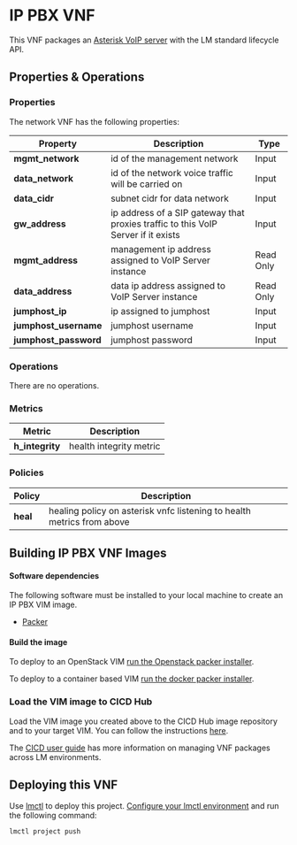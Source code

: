 # IP PBX VNF

This VNF packages an [Asterisk VoIP server](https://www.asterisk.org/) with the LM standard lifecycle API.

## Properties & Operations

### Properties

The network VNF has the following properties:

| Property             |  Description                        | Type      |
|----------------------|-------------------------------------|-----------|
| **mgmt_network**     | id of the management network        | Input     |
| **data_network**     | id of the network voice traffic will be carried on | Input    |
| **data_cidr**        | subnet cidr for data network        | Input    |
| **gw_address**       | ip address of a SIP gateway that proxies traffic to this VoIP Server if it exists | Input    |
| **mgmt_address**     | management ip address assigned to VoIP Server instance | Read Only |
| **data_address**     | data ip address assigned to VoIP Server instance  | Read Only |
| **jumphost_ip**      | ip assigned to jumphost             | Input     |
| **jumphost_username** | jumphost username                  | Input     |
| **jumphost_password** | jumphost password                  | Input     |

### Operations

There are no operations. 

### Metrics

| Metric               |  Description                        |
|----------------------|-------------------------------------|
| **h_integrity**      | health integrity metric             |

### Policies

| Policy               |  Description                        |
|----------------------|-------------------------------------|
| **heal**             | healing policy on asterisk vnfc listening to health metrics from above  |


## Building IP PBX VNF Images

#### Software dependencies

The following software must be installed to your local machine to create an IP PBX VIM image. 
* [Packer](https://packer.io/)

#### Build the image

To deploy to an OpenStack VIM [run the Openstack packer installer](/vnfs/ip-pbx/VNFCs/asterisk-vnfc/VDUs/packer/openstack/Readme.md).

To deploy to a container based VIM [run the docker packer installer](/vnfs/ip-pbx/VNFCs/asterisk-vnfc/VDUs/packer/docker/Readme.md).

### Load the VIM image to CICD Hub

Load the VIM image you created above to the CICD Hub image repository and to your target VIM. You can follow the instructions [here](http://servicelifecyclemanager.com/user-guides/cicd/upload-images/).


The [CICD user guide](http://servicelifecyclemanager.com/user-guides/cicd/getting-started/) has more information on managing VNF packages across LM environments. 

## Deploying this VNF

Use [lmctl](http://servicelifecyclemanager.com/reference/lmctl/) to deploy this project. [Configure your lmctl environment](http://servicelifecyclemanager.com/reference/lmctl/#configure-lmctl-environments) and run the following command:

```
lmctl project push
```
